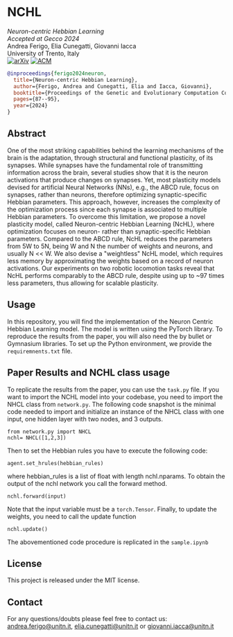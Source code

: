 # NCHL

*Neuron-centric Hebbian Learning* </br>
*Accepted at Gecco 2024* </br>
Andrea Ferigo, Elia Cunegatti, Giovanni Iacca <br>
University of Trento, Italy  <br>
[![arXiv](https://img.shields.io/badge/arXiv-2404.05621-b31b1b.svg)](https://arxiv.org/pdf/2403.12076.pdf) [![ACM](https://img.shields.io/badge/ACM-10.1145/1234567.1234567-blue.svg)](https://dl.acm.org/doi/pdf/10.1145/3638529.3654011)

 

```bibtex
@inproceedings{ferigo2024neuron,
  title={Neuron-centric Hebbian Learning},
  author={Ferigo, Andrea and Cunegatti, Elia and Iacca, Giovanni},
  booktitle={Proceedings of the Genetic and Evolutionary Computation Conference},
  pages={87--95},
  year={2024}
}
```
## Abstract

One of the most striking capabilities behind the learning mechanisms of the brain is the adaptation, through structural and functional plasticity, of its synapses. While synapses have the fundamental role of transmitting information across the brain, several studies show that it is the neuron activations that produce changes on synapses. Yet, most plasticity models devised for artificial Neural Networks (NNs), e.g., the ABCD rule, focus on synapses, rather than neurons, therefore optimizing synaptic-specific Hebbian parameters. This approach, however, increases the complexity of the optimization process since each synapse is associated to multiple Hebbian parameters. To overcome this limitation, we propose a novel plasticity model, called Neuron-centric Hebbian Learning (NcHL), where optimization focuses on neuron- rather than synaptic-specific Hebbian parameters. Compared to the ABCD rule, NcHL reduces the parameters from 5W to 5N, being W and N the number of weights and neurons, and usually N << W. We also devise a "weightless" NcHL model, which requires less memory by approximating the weights based on a record of neuron activations. Our experiments on two robotic locomotion tasks reveal that NcHL performs comparably to the ABCD rule, despite using up to ~97 times less parameters, thus allowing for scalable plasticity.


## Usage
In this repository, you will find the implementation of the Neuron Centric Hebbian Learning model. 
The model is written using the PyTorch library. To reproduce the results from the paper, you will also need the by bullet or Gymnasium libraries.
To set up the Python environment, we provide the ```requiremnents.txt``` file. 

## Paper Results and NCHL class usage
To replicate the results from the paper, you can use the ```task.py``` file. 
If you want to import the NCHL model into your codebase, you need to import the NHCL class from ```network.py```. 
The following code snapshot is the minimal code needed to import and initialize an instance of the NHCL class with one input, one hidden layer with two nodes, and 3 outputs. 
```
from network.py import NHCL
nchl= NHCL([1,2,3])
```

Then to set the Hebbian rules you have to execute the following code:
```
agent.set_hrules(hebbian_rules)
```
where hebbian_rules is a list of float with length nchl.nparams. 
To obtain the output of the nchl network you call the forward method. 
```
nchl.forward(input)
```
Note that the input variable must be a ```torch.Tensor```. 
Finally, to update the weights, you need to call the update function
```
nchl.update()
```

The abovementioned code procedure is replicated in the ```sample.ipynb```


## License 
This project is released under the MIT license.

## Contact
For any questions/doubts please feel free to contact us: andrea.ferigo@unitn.it, elia.cunegatti@unitn.it or giovanni.iacca@unitn.it
